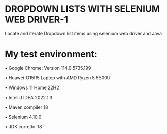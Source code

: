 # DROPDOWN LISTS WITH SELENIUM WEB DRIVER-1
Locate and iterate Dropdown list items using selenium web driver and Java

# My test environment:  
•	Google Chrome: Version 114.0.5735.199

•	Huawei-D15R5 Laptop with AMD Ryzen 5 5500U

•	Windows 11 Home 22H2

•	IntelliJ IDEA 2022.1.3

•	Maven compiler 18

•	Selenium 4.10.0

•	JDK corretto-18
